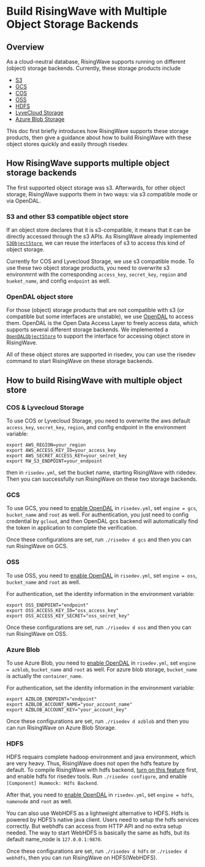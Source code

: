 # Build RisingWave with Multiple Object Storage Backends


<!-- Created by https://github.com/ekalinin/github-markdown-toc -->

## Overview
As a cloud-neutral database, RisingWave supports running on different (object) storage backends. Currently, these storage products include
- [S3](https://aws.amazon.com/s3/)
- [GCS](https://cloud.google.com/storage)
- [COS](https://cloud.tencent.com/product/cos)
- [OSS](https://www.aliyun.com/product/oss)
- [HDFS](https://hadoop.apache.org/docs/r1.2.1/hdfs_user_guide.html)
- [LyveCloud Storage](https://help.lyvecloud.seagate.com/en/s3-storage.html)
- [Azure Blob Storage](https://azure.microsoft.com/en-us/products/storage/blobs/)

This doc first briefly introduces how RisingWave supports these storage products, then give a guidance about how to build RisingWave with these object stores quickly and easily through risedev.

## How RisingWave supports multiple object storage backends
The first supported object storage was s3. Afterwards, for other object storage, RisingWave supports them in two ways: via s3 compatible mode or via OpenDAL.
### S3 and other S3 compatible object store
If an object store declares that it is s3-compatible, it means that it can be directly accessed through the s3 APIs. As RisingWave already implemented [`S3ObjectStore`](https://github.com/risingwavelabs/risingwave/blob/1fd0394980fd713459df8076283bb1a1f46fef9a/src/object_store/src/object/s3.rs#L288), we can reuse the interfaces of s3 to access this kind of object storage.

Currently for COS and Lyvecloud Storage, we use s3 compatible mode. To use these two object storage products, you need to overwrite s3 environmrnt with the corresponding `access_key`, `secret_key`, `region` and `bueket_name`, and config `endpoint` as well.
### OpenDAL object store
For those (object) storage products that are not compatible with s3 (or compatible but some interfaces are unstable), we use [OpenDAL](https://github.com/apache/incubator-opendal) to access them. OpenDAL is the Open Data Access Layer to freely access data, which supports several different storage backends. We implemented a [`OpenDALObjectStore`](https://github.com/risingwavelabs/risingwave/blob/1fd0394980fd713459df8076283bb1a1f46fef9a/src/object_store/src/object/opendal_engine/opendal_object_store.rs#L61) to support the interface for accessing object store in RisingWave.

All of these object stores are supported in risedev, you can use the risedev command to start RisingWave on these storage backends.
## How to build RisingWave with multiple object store
### COS & Lyvecloud Storage
To use COS or Lyvecloud Storage, you need to overwrite the aws default `access_key`, `secret_key`, `region`, and config endpoint in the environment variable:
```shell
export AWS_REGION=your_region
export AWS_ACCESS_KEY_ID=your_access_key
export AWS_SECRET_ACCESS_KEY=your_secret_key
export RW_S3_ENDPOINT=your_endpoint
```

then in `risedev.yml`, set the bucket name, starting RisingWave with ridedev. Then you can successfully run RisingWave on these two storage backends.

### GCS

To use GCS, you need to [enable OpenDAL](https://github.com/risingwavelabs/risingwave/blob/1fd0394980fd713459df8076283bb1a1f46fef9a/risedev.yml#L152-L154) in `risedev.yml`, set `engine = gcs`,  `bucket_name` and `root` as well. For authentication, you just need to config credential by `gcloud`, and then OpenDAL gcs backend will automatically find the token in application to complete the verification.

Once these configurations are set, run `./risedev d gcs` and then you can run RisingWave on GCS.
### OSS
To use OSS, you need to [enable OpenDAL](https://github.com/risingwavelabs/risingwave/blob/1fd0394980fd713459df8076283bb1a1f46fef9a/risedev.yml#L167-L170) in `risedev.yml`, set `engine = oss`,  `bucket_name` and `root` as well.

For authentication, set the identity information in the environment variable:
```shell
export OSS_ENDPOINT="endpoint"
export OSS_ACCESS_KEY_ID="oss_access_key"
export OSS_ACCESS_KEY_SECRET="oss_secret_key"
```


Once these configurations are set, run `./risedev d oss` and then you can run RisingWave on OSS.

### Azure Blob
To use Azure Blob, you need to [enable OpenDAL](https://github.com/risingwavelabs/risingwave/blob/1fd0394980fd713459df8076283bb1a1f46fef9a/risedev.yml#L182-L185) in `risedev.yml`, set `engine = azblob`,  `bucket_name` and `root` as well. For azure blob storage, `bucket_name` is actually the `container_name`.

For authentication, set the identity information in the environment variable:
```shell
export AZBLOB_ENDPOINT="endpoint"
export AZBLOB_ACCOUNT_NAME="your_account_name"
export AZBLOB_ACCOUNT_KEY="your_account_key"
```


Once these configurations are set, run `./risedev d azblob` and then you can run RisingWave on Azure Blob Storage.

### HDFS
HDFS requairs complete hadoop environment and java environment, which are very heavy. Thus, RisingWave does not open the hdfs feature by default. To compile RisingWave with hdfs backend, [turn on this feature](https://github.com/risingwavelabs/risingwave/blob/5aca4d9ac382259db42aa26c814f19640fbdf83a/src/object_store/Cargo.toml#L46-L47) first, and enable hdfs for risedev tools.
Run `./risedev configure`, and enable `[Component] Hummock: Hdfs Backend`.

After that, you need to [enable OpenDAL](https://github.com/risingwavelabs/risingwave/blob/1fd0394980fd713459df8076283bb1a1f46fef9a/risedev.yml#L123-L126) in `risedev.yml`, set `engine = hdfs`,  `namenode` and `root` as well.

You can also use WebHDFS as a lightweight alternative to HDFS. Hdfs is powered by HDFS’s native java client. Users need to setup the hdfs services correctly. But webhdfs can access from HTTP API and no extra setup needed. The way to start WebHDFS is basically the same as hdfs, but its default name_node is `127.0.0.1:9870`.

Once these configurations are set, run `./risedev d hdfs` or `./risedev d webhdfs`, then you can run RisingWave on HDFS(WebHDFS).